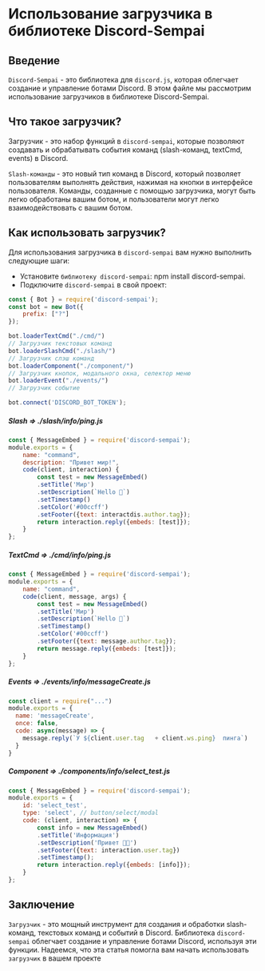 # Использование загрузчика в библиотеке Discord-Sempai

## Введение
`Discord-Sempai` - это библиотека для `discord.js`, которая облегчает создание и управление ботами Discord. В этом файле мы рассмотрим использование загрузчиков в библиотеке Discord-Sempai.

## Что такое загрузчик?
Загрузчик - это набор функций в `discord-sempai`, которые позволяют создавать и обрабатывать события команд (slash-команд, textCmd, events) в Discord.

`Slash-команды` - это новый тип команд в Discord, который позволяет пользователям выполнять действия, нажимая на кнопки в интерфейсе пользователя. Команды, созданные с помощью загрузчика, могут быть легко обработаны вашим ботом, и пользователи могут легко взаимодействовать с вашим ботом.

## Как использовать загрузчик?
Для использования загрузчика в `discord-sempai` вам нужно выполнить следующие шаги:

- Установите `библиотеку discord-sempai`: npm install discord-sempai.
- Подключите `discord-sempai` в свой проект:

```javascript
const { Bot } = require('discord-sempai');
const bot = new Bot({
    prefix: ["?"]
});

bot.loaderTextCmd("./cmd/")
// Загрузчик текстовых команд
bot.loaderSlashCmd("./slash/")
// Загрузчик слэш команд
bot.loaderComponent("./component/")
// Загрузчик кнопок, модального окна, селектор меню
bot.loaderEvent("./events/")
// Загрузчик событие

bot.connect('DISCORD_BOT_TOKEN');
```

##### Slash => ./slash/info/ping.js
```javascript
const { MessageEmbed } = require('discord-sempai');
module.exports = {
    name: "command",
    description: "Привет мир!",
    code(client, interaction) {
        const test = new MessageEmbed()
        .setTitle('Мир')
        .setDescription(`Hello 👋`)
        .setTimestamp()
        .setColor('#00ccff')
        .setFooter({text: interactdis.author.tag});
        return interaction.reply({embeds: [test]});
    }
};
```

##### TextCmd => ./cmd/info/ping.js
```javascript
const { MessageEmbed } = require('discord-sempai');
module.exports = {
    name: "command",
    code(client, message, args) {
        const test = new MessageEmbed()
        .setTitle('Мир')
        .setDescription(`Hello 👋`)
        .setTimestamp()
        .setColor('#00ccff')
        .setFooter({text: message.author.tag});
        return message.reply({embeds: [test]});
    }
};
```

##### Events => ./events/info/messageCreate.js
```javascript
const client = require("...")
module.exports = {
  name: 'messageCreate',
  once: false,
  code: async(message) => {
    message.reply(`У ${client.user.tag   + client.ws.ping}  пинга`)
  }
}
```

##### Component => ./components/info/select_test.js
```javascript
const { MessageEmbed } = require('discord-sempai');
module.exports = {
    id: 'select_test',
    type: 'select', // button/select/modal
    code: (client, interaction) => {
        const info = new MessageEmbed()
        .setTitle('Информация')
        .setDescription('Привет 💩😈')
        .setFooter({text: interaction.user.tag})
        .setTimestamp();
        return interaction.reply({embeds: [info]});
    }
};
```

## Заключение
`Загрузчик` - это мощный инструмент для создания и обработки slash-команд, текстовых команд и событий в Discord. Библиотека `discord-sempai` облегчает создание и управление ботами Discord, используя эти функции. Надеемся, что эта статья помогла вам начать использовать `загрузчик` в вашем проекте 